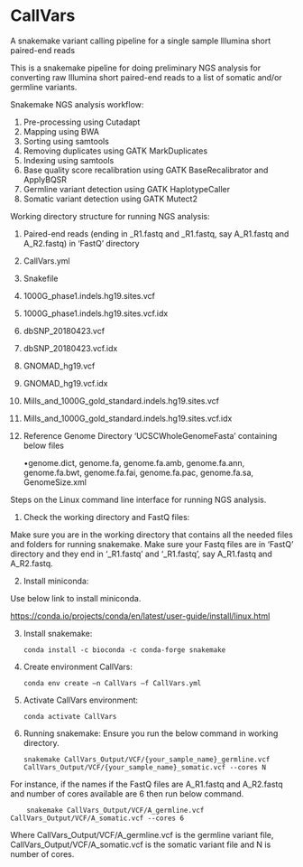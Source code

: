 # CallVars
A snakemake variant calling pipeline for a single sample Illumina short paired-end reads


This is a snakemake pipeline for doing preliminary NGS analysis for converting raw Illumina short paired-end reads to a list of somatic and/or germline variants. 

Snakemake NGS analysis workflow:
1) Pre-processing using Cutadapt
2) Mapping using BWA
3) Sorting using samtools
4) Removing duplicates using GATK MarkDuplicates
5) Indexing using samtools
6) Base quality score recalibration using GATK BaseRecalibrator and ApplyBQSR
7) Germline variant detection using GATK HaplotypeCaller
8) Somatic variant detection using GATK Mutect2

Working directory structure for running NGS analysis:

1) Paired-end reads (ending in _R1.fastq and _R1.fastq, say A_R1.fastq and A_R2.fastq) in ‘FastQ’ directory
2) CallVars.yml
3) Snakefile
4) 1000G_phase1.indels.hg19.sites.vcf
5) 1000G_phase1.indels.hg19.sites.vcf.idx
6) dbSNP_20180423.vcf
7) dbSNP_20180423.vcf.idx
8) GNOMAD_hg19.vcf
9) GNOMAD_hg19.vcf.idx
10) Mills_and_1000G_gold_standard.indels.hg19.sites.vcf
11) Mills_and_1000G_gold_standard.indels.hg19.sites.vcf.idx
12) Reference Genome Directory ‘UCSCWholeGenomeFasta’ containing below files

  	•genome.dict, genome.fa, genome.fa.amb, genome.fa.ann, genome.fa.bwt, genome.fa.fai, genome.fa.pac, genome.fa.sa, GenomeSize.xml

Steps on the Linux command line interface for running NGS analysis.

1)	Check the working directory and FastQ files: 

Make sure you are in the working directory that contains all the needed files and folders for running snakemake.
Make sure your Fastq files are in ‘FastQ’ directory and they end in ‘_R1.fastq’ and ‘_R1.fastq’, say A_R1.fastq and A_R2.fastq. 

2)	Install miniconda: 

Use below link to install miniconda.

https://conda.io/projects/conda/en/latest/user-guide/install/linux.html

3)	Install snakemake:
	
		conda install -c bioconda -c conda-forge snakemake

4)	Create environment CallVars:
	
		conda env create –n CallVars –f CallVars.yml

5)	Activate CallVars environment:

		conda activate CallVars

6)	Running snakemake: 
		Ensure you run the below command in working directory.

		snakemake CallVars_Output/VCF/{your_sample_name}_germline.vcf CallVars_Output/VCF/{your_sample_name}_somatic.vcf --cores N

For instance, if the names if the FastQ files are A_R1.fastq and A_R2.fastq and number of cores available are 6 then run below command.

		snakemake CallVars_Output/VCF/A_germline.vcf CallVars_Output/VCF/A_somatic.vcf --cores 6

Where CallVars_Output/VCF/A_germline.vcf is the germline variant file, CallVars_Output/VCF/A_somatic.vcf is the somatic variant file and N is number of cores.


